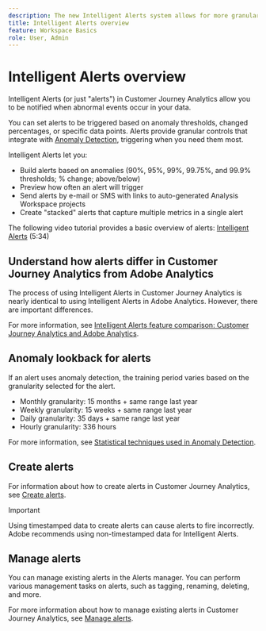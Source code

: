 ```yaml
---
description: The new Intelligent Alerts system allows for more granular control over alerts and integrates anomaly detection with the alert system.
title: Intelligent Alerts overview
feature: Workspace Basics
role: User, Admin
---
```

# Intelligent Alerts overview

Intelligent Alerts (or just "alerts") in Customer Journey Analytics allow you to be notified when abnormal events occur in your data. 

You can set alerts to be triggered based on anomaly thresholds, changed percentages, or specific data points. Alerts provide granular controls that integrate with [Anomaly Detection](/help/analysis-workspace/c-anomaly-detection/anomaly-detection.md), triggering when you need them most.

Intelligent Alerts let you:

* Build alerts based on anomalies (90%, 95%, 99%, 99.75%, and 99.9% thresholds; % change; above/below)
* Preview how often an alert will trigger
* Send alerts by e-mail or SMS with links to auto-generated Analysis Workspace projects
* Create "stacked" alerts that capture multiple metrics in a single alert

The following video tutorial provides a basic overview of alerts: [Intelligent Alerts](https://experienceleague.adobe.com/docs/analytics-learn/tutorials/data-science/intelligent-alerts.html) (5:34)

## Understand how alerts differ in Customer Journey Analytics from Adobe Analytics

The process of using Intelligent Alerts in Customer Journey Analytics is nearly identical to using Intelligent Alerts in Adobe Analytics. However, there are important differences.

For more information, see [Intelligent Alerts feature comparison: Customer Journey Analytics and Adobe Analytics](/help/analysis-workspace/c-intelligent-alerts/alerts-feature-comparison.md).

## Anomaly lookback for alerts

If an alert uses anomaly detection, the training period varies based on the granularity selected for the alert.

* Monthly granularity: 15 months + same range last year
* Weekly granularity: 15 weeks + same range last year
* Daily granularity: 35 days + same range last year
* Hourly granularity: 336 hours

For more information, see [Statistical techniques used in Anomaly Detection](/help/analysis-workspace/c-anomaly-detection/statistics-anomaly-detection.md).

## Create alerts

For information about how to create alerts in Customer Journey Analytics, see [Create alerts](/help/analysis-workspace/c-intelligent-alerts/alert-builder.md).

>[!IMPORTANT]
>
>Using timestamped data to create alerts can cause alerts to fire incorrectly. Adobe recommends using non-timestamped data for Intelligent Alerts.

## Manage alerts

You can manage existing alerts in the Alerts manager. You can perform various management tasks on alerts, such as tagging, renaming, deleting, and more.

For more information about how to manage existing alerts in Customer Journey Analytics, see [Manage alerts](/help/analysis-workspace/c-intelligent-alerts/alert-manager.md).

